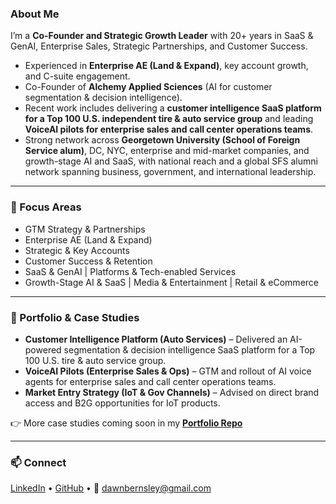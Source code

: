 ### About Me  
I’m a **Co-Founder and Strategic Growth Leader** with 20+ years in SaaS & GenAI, Enterprise Sales, Strategic Partnerships, and Customer Success.  

- Experienced in **Enterprise AE (Land & Expand)**, key account growth, and C-suite engagement.  
- Co-Founder of **Alchemy Applied Sciences** (AI for customer segmentation & decision intelligence).  
- Recent work includes delivering a **customer intelligence SaaS platform for a Top 100 U.S. independent tire & auto service group** and leading **VoiceAI pilots for enterprise sales and call center operations teams**.  
- Strong network across **Georgetown University (School of Foreign Service alum)**, DC, NYC, enterprise and mid-market companies, and growth-stage AI and SaaS, with national reach and a global SFS alumni network spanning business, government, and international leadership.  

---

### 🔑 Focus Areas  
- GTM Strategy & Partnerships  
- Enterprise AE (Land & Expand)  
- Strategic & Key Accounts  
- Customer Success & Retention  
- SaaS & GenAI | Platforms & Tech-enabled Services  
- Growth-Stage AI & SaaS | Media & Entertainment | Retail & eCommerce  

---

### 📂 Portfolio & Case Studies  
- **Customer Intelligence Platform (Auto Services)** – Delivered an AI-powered segmentation & decision intelligence SaaS platform for a Top 100 U.S. tire & auto service group.  
- **VoiceAI Pilots (Enterprise Sales & Ops)** – GTM and rollout of AI voice agents for enterprise sales and call center operations teams.  
- **Market Entry Strategy (IoT & Gov Channels)** – Advised on direct brand access and B2G opportunities for IoT products.  

👉 More case studies coming soon in my [**Portfolio Repo**](#)  

---

### 📫 Connect  
[LinkedIn](https://www.linkedin.com/in/dawnbernsley) • [GitHub](https://github.com/dawnbernsley) • 📧 dawnbernsley@gmail.com

